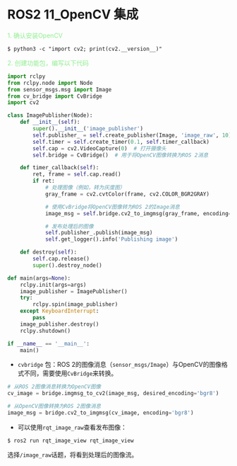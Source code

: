 # ROS2 11_OpenCV 集成

<font color=LightGreen>1. 确认安装OpenCV</font>

```shell
$ python3 -c "import cv2; print(cv2.__version__)"
```

<font color=LightGreen>2. 创建功能包，编写以下代码</font>

```python
import rclpy
from rclpy.node import Node
from sensor_msgs.msg import Image
from cv_bridge import CvBridge
import cv2

class ImagePublisher(Node):
    def __init__(self):
        super().__init__('image_publisher')
        self.publisher_ = self.create_publisher(Image, 'image_raw', 10)
        self.timer = self.create_timer(0.1, self.timer_callback)
        self.cap = cv2.VideoCapture(0)  # 打开摄像头
        self.bridge = CvBridge()  # 用于将OpenCV图像转换为ROS 2消息

    def timer_callback(self):
        ret, frame = self.cap.read()
        if ret:
            # 处理图像（例如，转为灰度图）
            gray_frame = cv2.cvtColor(frame, cv2.COLOR_BGR2GRAY)

            # 使用CvBridge将OpenCV图像转为ROS 2的Image消息
            image_msg = self.bridge.cv2_to_imgmsg(gray_frame, encoding='mono8')

            # 发布处理后的图像
            self.publisher_.publish(image_msg)
            self.get_logger().info('Publishing image')

    def destroy(self):
        self.cap.release()
        super().destroy_node()

def main(args=None):
    rclpy.init(args=args)
    image_publisher = ImagePublisher()
    try:
        rclpy.spin(image_publisher)
    except KeyboardInterrupt:
        pass
    image_publisher.destroy()
    rclpy.shutdown()

if __name__ == '__main__':
    main()
```

- `cvbridge` 包：ROS 2的图像消息（`sensor_msgs/Image`）与OpenCV的图像格式不同，需要使用`CvBridge`来转换。

```python
# 从ROS 2图像消息转换为OpenCV图像
cv_image = bridge.imgmsg_to_cv2(image_msg, desired_encoding='bgr8')

# 从OpenCV图像转换为ROS 2图像消息
image_msg = bridge.cv2_to_imgmsg(cv_image, encoding='bgr8')
```

- 可以使用`rqt_image_raw`查看发布图像：

```shell
$ ros2 run rqt_image_view rqt_image_view
```

选择`/image_raw`话题，将看到处理后的图像流。
